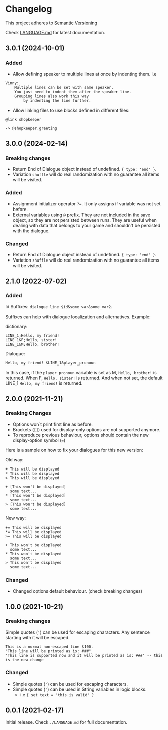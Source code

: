 # Changelog

This project adheres to [Semantic Versioning](https://semver.org/spec/v2.0.0.html)

Check [LANGUAGE.md](./LANGUAGE.md) for latest documentation.

## 3.0.1 (2024-10-01)

### Added

- Allow defining speaker to multiple lines at once by indenting them.
i.e
```
Vinny:
    Multiple lines can be set with same speaker.
    You just need to indent them after the speaker line.
    Grouping lines also work this way
        by indenting the line further.
```
- Allow linking files to use blocks defined in different files:
```
@link shopkeeper

-> @shopkeeper.greeting
```
## 3.0.0 (2024-02-14)

### Breaking changes

- Return End of Dialogue object instead of undefined. `{ type: 'end' }`.
- Variation `shuffle` will do real randomization with no guarantee all items will be visited.

### Added

- Assignment initializer operator `?=`. It only assigns if variable was not set before.
- External variables using `@` prefix. They are not included in the save object, so they are not persisted between runs.
They are useful when dealing with data that belongs to your game and shouldn't be persisted with the dialogue.


### Changed

- Return End of Dialogue object instead of undefined. `{ type: 'end' }`.
- Variation `shuffle` will do real randomization with no guarantee all items will be visited.


## 2.1.0 (2022-07-02)

### Added

Id Suffixes: `dialogue line $id&some_var&some_var2`.

Suffixes can help with dialogue localization and alternatives. Example:

dictionary:
```
LINE_1;Hello, my friend!
LINE_1&F;Hello, sister!
LINE_1&M;Hello, brother!
```
Dialogue:
```
Hello, my friend! $LINE_1&player_pronoun
```
In this case, if the `player_pronoun` variable is set as M, `Hello, brother!` is returned.
When F, `Hello, sister!` is returned. And when not set, the default LINE_1 `Hello, my friend!` is returned.

## 2.0.0 (2021-11-21)

### Breaking Changes

- Options won´t print first line as before.
- Brackets (`[]`) used for display-only options are not supported anymore.
- To reproduce previous behaviour, options should contain the new display-option symbol (`=`)

Here is a sample on how to fix your dialogues for this new version:

Old way:
```
+ This will be displayed
* This will be displayed
> This will be displayed

+ [This won't be displayed]
  some text...
* [This won't be displayed]
  some text...
> [This won't be displayed]
  some text...
```
New way:
```
+= This will be displayed
*= This will be displayed
>= This will be displayed

+ This won't be displayed
  some text...
* This won't be displayed
  some text...
> This won't be displayed
  some text...
```

### Changed

- Changed options default behaviour. (check breaking changes)

## 1.0.0 (2021-10-21)

### Breaking changes

Simple quotes (`'`) can be used for escaping characters. Any sentence starting with it
will be escaped.

```
This is a normal non-escaped line $100.
"This line will be printed as is: ###"
'This line is supported now and it will be printed as is: ###' -- this is the new change
```

### Changed

- Simple quotes (`'`) can be used for escaping characters.
- Simple quotes (`'`) can be used in String variables in logic blocks.
    - i.e `{ set text = 'this is valid' }`


## 0.0.1 (2021-02-17)

Initial release. Check `./LANGUAGE.md` for full documentation.

